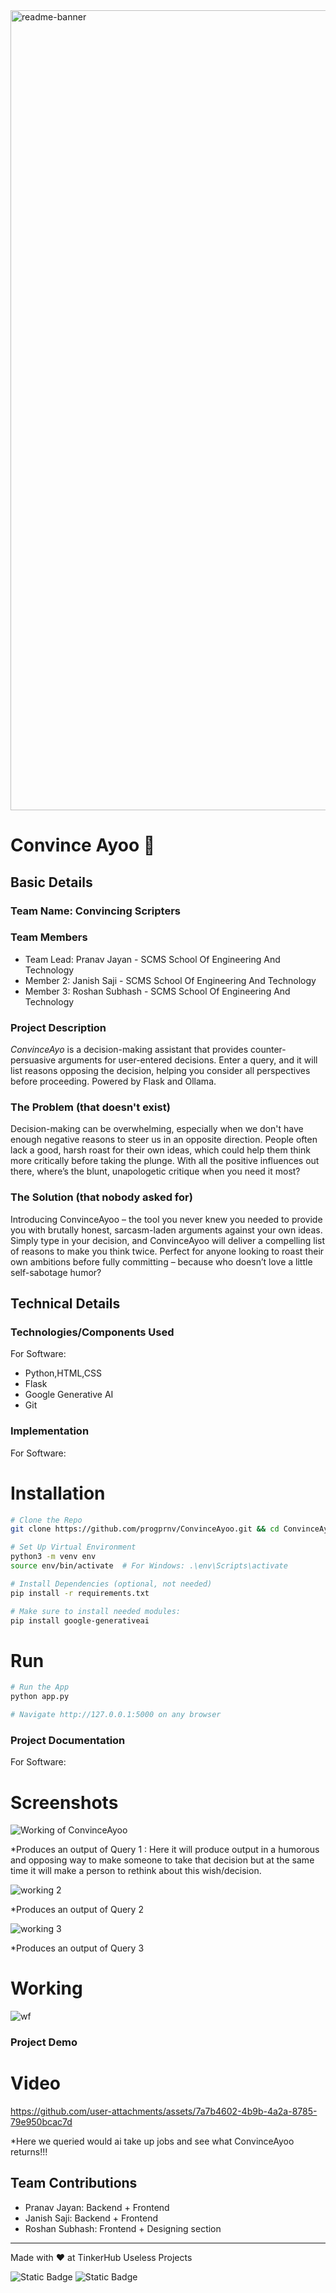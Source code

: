 <img width="1280" alt="readme-banner" src="https://github.com/user-attachments/assets/35332e92-44cb-425b-9dff-27bcf1023c6c">

# Convince Ayoo 🎯


## Basic Details
### Team Name: Convincing Scripters


### Team Members
- Team Lead: Pranav Jayan - SCMS School Of Engineering And Technology
- Member 2: Janish Saji - SCMS School Of Engineering And Technology
- Member 3: Roshan Subhash - SCMS School Of Engineering And Technology 

### Project Description
*ConvinceAyo* is a decision-making assistant that provides counter-persuasive arguments for user-entered decisions. Enter a query, and it will list reasons opposing the decision, helping you consider all perspectives before proceeding. Powered by Flask and Ollama.

### The Problem (that doesn't exist)
Decision-making can be overwhelming, especially when we don't have enough negative reasons to steer us in an opposite direction. People often lack a good, harsh roast for their own ideas, which could help them think more critically before taking the plunge. With all the positive influences out there, where’s the blunt, unapologetic critique when you need it most?

### The Solution (that nobody asked for)
Introducing ConvinceAyoo – the tool you never knew you needed to provide you with brutally honest, sarcasm-laden arguments against your own ideas. Simply type in your decision, and ConvinceAyoo will deliver a compelling list of reasons to make you think twice. Perfect for anyone looking to roast their own ambitions before fully committing – because who doesn’t love a little self-sabotage humor?

## Technical Details
### Technologies/Components Used
For Software:
- Python,HTML,CSS
- Flask
- Google Generative AI
- Git


### Implementation
For Software:
# Installation


```bash
# Clone the Repo
git clone https://github.com/progprnv/ConvinceAyoo.git && cd ConvinceAyoo

# Set Up Virtual Environment
python3 -m venv env
source env/bin/activate  # For Windows: .\env\Scripts\activate

# Install Dependencies (optional, not needed)
pip install -r requirements.txt

# Make sure to install needed modules:
pip install google-generativeai
```

# Run
```bash
# Run the App
python app.py

# Navigate http://127.0.0.1:5000 on any browser
```

### Project Documentation
For Software:

# Screenshots
![Working of ConvinceAyoo](https://github.com/user-attachments/assets/52b250e9-772f-44d2-94c6-5e85725cddab)

*Produces an output of Query 1 : Here it will produce output in a humorous and opposing way to make someone to take that decision but at the same time it will make a person to rethink about this wish/decision.

![working 2](https://github.com/user-attachments/assets/8bf2b7cc-7dfd-4bd3-acdb-dd19f53ebf79)

*Produces an output of Query 2

![working 3](https://github.com/user-attachments/assets/6d742d1a-f93d-40a0-8356-890dd6aebef5)

*Produces an output of Query 3


# Working


![wf](https://github.com/user-attachments/assets/27d4c619-f51c-446c-b7db-d644a3b5b220)





### Project Demo
# Video


https://github.com/user-attachments/assets/7a7b4602-4b9b-4a2a-8785-79e950bcac7d


*Here we queried would ai take up jobs and see what ConvinceAyoo returns!!!



## Team Contributions
- Pranav Jayan: Backend + Frontend
- Janish Saji: Backend + Frontend
- Roshan Subhash: Frontend + Designing section

---
Made with ❤️ at TinkerHub Useless Projects 

![Static Badge](https://img.shields.io/badge/TinkerHub-24?color=%23000000&link=https%3A%2F%2Fwww.tinkerhub.org%2F)
![Static Badge](https://img.shields.io/badge/UselessProject--24-24?link=https%3A%2F%2Fwww.tinkerhub.org%2Fevents%2FQ2Q1TQKX6Q%2FUseless%2520Projects)



